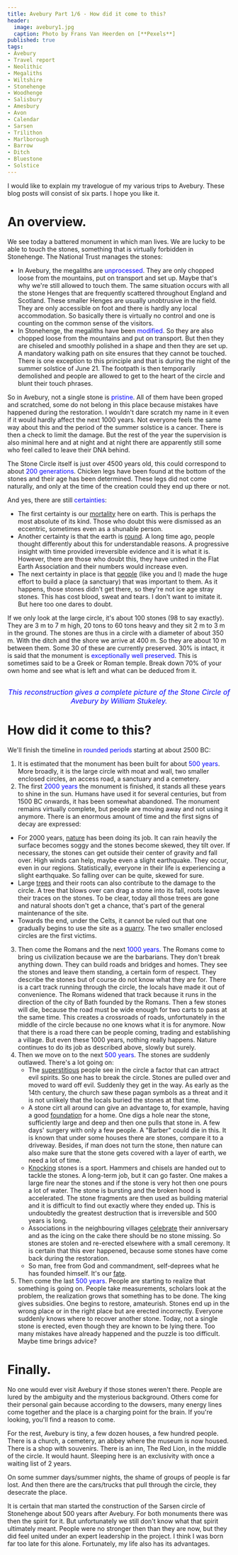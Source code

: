 ```yaml
---
title: Avebury Part 1/6 - How did it come to this?
header:
  image: avebury1.jpg
  caption: Photo by Frans Van Heerden on [**Pexels**]
published: true
tags:
- Avebury
- Travel report
- Neolithic
- Megaliths
- Wiltshire
- Stonehenge
- Woodhenge
- Salisbury
- Amesbury
- Avon
- Calendar
- Sarsen
- Trilithon
- Marlborough
- Barrow
- Ditch
- Bluestone
- Solstice
---
```


I would like to explain my travelogue of my various trips to Avebury. These blog posts will consist of six parts. I hope you like it.

# An overview.
We see today a battered monument in which man lives. We are lucky to be able to touch the stones, something that is virtually forbidden in Stonehenge. The National Trust manages the stones:
- In Avebury, the megaliths are <span style="color: blue;">unprocessed</span>. They are only chopped loose from the mountains, put on transport and set up. Maybe that's why we're still allowed to touch them. The same situation occurs with all the stone Henges that are frequently scattered throughout England and Scotland. These smaller Henges are usually unobtrusive in the field. They are only accessible on foot and there is hardly any local accommodation. So basically there is virtually no control and one is counting on the common sense of the visitors.
- In Stonehenge, the megaliths have been <span style="color: blue;">modified</span>. So they are also chopped loose from the mountains and put on transport. But then they are chiseled and smoothly polished in a shape and then they are set up. A mandatory walking path on site ensures that they cannot be touched. There is one exception to this principle and that is during the night of the summer solstice of June 21. The footpath is then temporarily demolished and people are allowed to get to the heart of the circle and blunt their touch phrases.

So in Avebury, not a single stone is <span style="color: blue;">pristine</span>. All of them have been groped and scratched, some do not belong in this place because mistakes have happened during the restoration. I wouldn't dare scratch my name in it even if it would hardly affect the next 1000 years. Not everyone feels the same way about this and the period of the summer solstice is a cancer. There is then a check to limit the damage. But the rest of the year the supervision is also minimal here and at night and at night there are apparently still some who feel called to leave their DNA behind.

The Stone Circle itself is just over 4500 years old, this could correspond to about <span style="color: blue;">200 generations</span>. Chicken legs have been found at the bottom of the stones and their age has been determined. These legs did not come naturally, and only at the time of the creation could they end up there or not.

And yes, there are still <span style="color: blue;">certainties</span>:
- The first certainty is our <u>mortality</u> here on earth. This is perhaps the most absolute of its kind. Those who doubt this were dismissed as an eccentric, sometimes even as a shunable person.
- Another certainty is that the earth is <u>round</u>. A long time ago, people thought differently about this for understandable reasons. A progressive insight with time provided irreversible evidence and it is what it is. However, there are those who doubt this, they have united in the Flat Earth Association and their numbers would increase even.
- The next certainty in place is that <u>people</u> (like you and I) made the huge effort to build a place (a sanctuary) that was important to them. As it happens, those stones didn't get there, so they're not ice age stray stones. This has cost blood, sweat and tears. I don't want to imitate it. But here too one dares to doubt.

If we only look at the large circle, it's about 100 stones (98 to say exactly). They are 3 m to 7 m high, 20 tons to 60 tons heavy and they sit 2 m to 3 m in the ground. The stones are thus in a circle with a diameter of about 350 m. With the ditch and the shore we arrive at 400 m. So they are about 10 m between them.
Some 30 of these are currently preserved.
30% is intact, it is said that the monument is <span style="color: blue;">exceptionally well preserved</span>. This is sometimes said to be a Greek or Roman temple. Break down 70% of your own home and see what is left and what can be deduced from it.

<div align="center"><img src="/images/Avebury impression.jpg" alt="" width="" height=""></div>

<p style="text-align: center; font-size: 12pt;"><span style="color: blue;"><i>This reconstruction gives a complete picture of the Stone Circle of Avebury by William Stukeley.</i></span></p>

# How did it come to this?
We'll finish the timeline in <span style="color: blue;">rounded periods</span> starting at about 2500 BC:
1. It is estimated that the monument has been built for about <span style="color: blue;">500 years</span>. More broadly, it is the large circle with moat and wall, two smaller enclosed circles, an access road, a sanctuary and a cemetery.
2. The first <span style="color: blue;">2000 years</span> the monument is finished, it stands all these years to shine in the sun. Humans have used it for several centuries, but from 1500 BC onwards, it has been somewhat abandoned. The monument remains virtually complete, but people are moving away and not using it anymore. There is an enormous amount of time and the first signs of decay are expressed: 
* For 2000 years, <u>nature</u> has been doing its job. It can rain heavily the surface becomes soggy and the stones become skewed, they tilt over. If necessary, the stones can get outside their center of gravity and fall over. High winds can help, maybe even a slight earthquake. They occur, even in our regions. Statistically, everyone in their life is experiencing a slight earthquake. So falling over can be quite, skewed for sure.
* Large <u>trees</u> and their roots can also contribute to the damage to the circle. A tree that blows over can drag a stone into its fall, roots leave their traces on the stones. To be clear, today all those trees are gone and natural shoots don't get a chance, that's part of the general maintenance of the site.
* Towards the end, under the Celts, it cannot be ruled out that one gradually begins to use the site as a <u>quarry</u>. The two smaller enclosed circles are the first victims.
3. Then come the Romans and the next <span style="color: blue;">1000 years</span>. The Romans come to bring us civilization because we are the barbarians. They don't break anything down. They can build roads and bridges and homes. They see the stones and leave them standing, a certain form of respect. They describe the stones but of course do not know what they are for. There is a cart track running through the circle, the locals have made it out of convenience. The Romans widened that track because it runs in the direction of the city of Bath founded by the Romans. Then a few stones will die, because the road must be wide enough for two carts to pass at the same time. This creates a crossroads of roads, unfortunately in the middle of the circle because no one knows what it is for anymore. Now that there is a road there can be people coming, trading and establishing a village. But even these 1000 years, nothing really happens. Nature continues to do its job as described above, slowly but surely.
4. Then we move on to the next <span style="color: blue;">500 years</span>. The stones are suddenly outlawed. There's a lot going on:
	- The <u>superstitious</u> people see in the circle a factor that can attract evil spirits. So one has to break the circle. Stones are pulled over and moved to ward off evil. Suddenly they get in the way. As early as the 14th century, the church saw these pagan symbols as a threat and it is not unlikely that the locals buried the stones at that time.
	- A stone cirt all around can give an advantage to, for example, having a good <u>foundation</u> for a home. One digs a hole near the stone, sufficiently large and deep and then one pulls that stone in. A few days' surgery with only a few people. A "Barber" could die in this. It is known that under some houses there are stones, compare it to a driveway. Besides, if man does not turn the stone, then nature can also make sure that the stone gets covered with a layer of earth, we need a lot of time.
	- <u>Knocking</u> stones is a sport. Hammers and chisels are handed out to tackle the stones. A long-term job, but it can go faster. One makes a large fire near the stones and if the stone is very hot then one pours a lot of water. The stone is bursting and the broken hood is accelerated. The stone fragments are then used as building material and it is difficult to find out exactly where they ended up. This is undoubtedly the greatest destruction that is irreversible and 500 years is long.
	- Associations in the neighbouring villages <u>celebrate</u> their anniversary and as the icing on the cake there should be no stone missing. So stones are stolen and re-erected elsewhere with a small ceremony. It is certain that this ever happened, because some stones have come back during the restoration.
	- So man, free from God and commandment, self-deprees what he has founded himself. It's our <u>fate</u>.
5. Then come the last <span style="color: blue;">500 years</span>. People are starting to realize that something is going on. People take measurements, scholars look at the problem, the realization grows that something has to be done. The king gives subsidies. One begins to restore, amateurish. Stones end up in the wrong place or in the right place but are erected incorrectly. Everyone suddenly knows where to recover another stone. Today, not a single stone is erected, even though they are known to be lying there. Too many mistakes have already happened and the puzzle is too difficult. Maybe time brings advice?

# Finally.
No one would ever visit Avebury if those stones weren't there. People are lured by the ambiguity and the mysterious background. Others come for their personal gain because according to the dowsers, many energy lines come together and the place is a charging point for the brain. If you're looking, you'll find a reason to come. 

For the rest, Avebury is tiny, a few dozen houses, a few hundred people. There is a church, a cemetery, an abbey where the museum is now housed. There is a shop with souvenirs. There is an inn, The Red Lion, in the middle of the circle. It would haunt. Sleeping here is an exclusivity with once a waiting list of 2 years. 

On some summer days/summer nights, the shame of groups of people is far lost. And then there are the cars/trucks that pull through the circle, they desecrate the place.

It is certain that man started the construction of the Sarsen circle of Stonehenge about 500 years after Avebury. For both monuments there was then the spirit for it. But unfortunately we still don't know what that spirit ultimately meant. People were no stronger then than they are now, but they did feel united under an expert leadership in the project. I think I was born far too late for this alone. Fortunately, my life also has its advantages.
